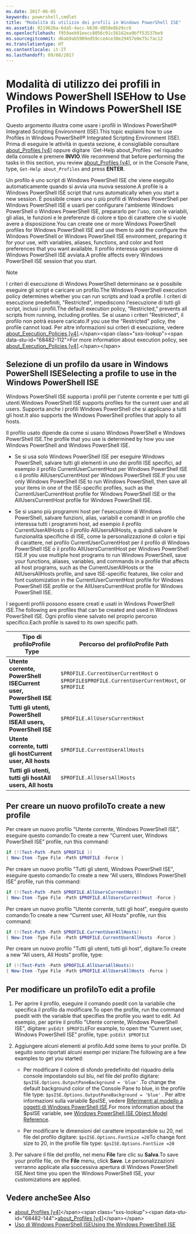 ```yaml
---
ms.date: 2017-06-05
keywords: powershell,cmdlet
title: "Modalità di utilizzo dei profili in Windows PowerShell ISE"
ms.assetid: 0219626a-6da5-4acc-b630-d058e8b29cc6
ms.openlocfilehash: f959aeb91eecc8056c91c56162ea9bff53537be9
ms.sourcegitcommit: d6ab9ab5909ed59cce4ce30e29457e0e75c7ac12
ms.translationtype: HT
ms.contentlocale: it-IT
ms.lasthandoff: 09/08/2017
---
```

# <a name="how-to-use-profiles-in-windows-powershell-ise"></a><span data-ttu-id="68482-103">Modalità di utilizzo dei profili in Windows PowerShell ISE</span><span class="sxs-lookup"><span data-stu-id="68482-103">How to Use Profiles in Windows PowerShell ISE</span></span>
<span data-ttu-id="68482-104">Questo argomento illustra come usare i profili in Windows PowerShell® Integrated Scripting Environment (ISE).</span><span class="sxs-lookup"><span data-stu-id="68482-104">This topic explains how to use Profiles in Windows PowerShell® Integrated Scripting Environment (ISE).</span></span> <span data-ttu-id="68482-105">Prima di eseguire le attività in questa sezione, è consigliabile consultare [about_Profiles [v4]](https://technet.microsoft.com/library/e1d9e30a-70cc-4f36-949f-fc7cd96b4054(v=wps.630)) oppure digitare `Get-Help about_Profiles` nel riquadro della console e premere **INVIO**.</span><span class="sxs-lookup"><span data-stu-id="68482-105">We recommend that before performing the tasks in this section, you review [about_Profiles [v4]](https://technet.microsoft.com/library/e1d9e30a-70cc-4f36-949f-fc7cd96b4054(v=wps.630)), or in the Console Pane, type, `Get-Help about_Profiles` and press **ENTER**.</span></span>

<span data-ttu-id="68482-106">Un profilo è uno script di Windows PowerShell ISE che viene eseguito automaticamente quando si avvia una nuova sessione.</span><span class="sxs-lookup"><span data-stu-id="68482-106">A profile is a Windows PowerShell ISE script that runs automatically when you start a new session.</span></span>  <span data-ttu-id="68482-107">È possibile creare uno o più profili di Windows PowerShell per Windows PowerShell ISE e usarli per configurare l'ambiente Windows PowerShell o Windows PowerShell ISE, prepararlo per l'uso, con le variabili, gli alias, le funzioni e le preferenze di colore e tipo di carattere che si vuole avere a disposizione.</span><span class="sxs-lookup"><span data-stu-id="68482-107">You can create one or more Windows PowerShell profiles for Windows PowerShell ISE and use them to add the configure the Windows PowerShell or Windows PowerShell ISE environment, preparing it for your use, with variables, aliases, functions, and color and font preferences that you want available.</span></span> <span data-ttu-id="68482-108">Il profilo interessa ogni sessione di Windows PowerShell ISE avviata.</span><span class="sxs-lookup"><span data-stu-id="68482-108">A profile affects every Windows PowerShell ISE session that you start.</span></span>

> [!NOTE]
> <span data-ttu-id="68482-109">I criteri di esecuzione di Windows PowerShell determinano se è possibile eseguire gli script e caricare un profilo.</span><span class="sxs-lookup"><span data-stu-id="68482-109">The Windows PowerShell execution policy determines whether you can run scripts and load a profile.</span></span> <span data-ttu-id="68482-110">I criteri di esecuzione predefiniti, "Restricted", impediscono l'esecuzione di tutti gli script, inclusi i profili.</span><span class="sxs-lookup"><span data-stu-id="68482-110">The default execution policy, “Restricted,” prevents all scripts from running, including profiles.</span></span> <span data-ttu-id="68482-111">Se si usano i criteri "Restricted", il profilo non potrà essere caricato.</span><span class="sxs-lookup"><span data-stu-id="68482-111">If you use the “Restricted” policy, the profile cannot load.</span></span> <span data-ttu-id="68482-112">Per altre informazioni sui criteri di esecuzione, vedere [about_Execution_Policies [v4]](https://technet.microsoft.com/library/347708dc-1515-4d74-978b-8334603472e6(v=wps.630)).</span><span class="sxs-lookup"><span data-stu-id="68482-112">For more information about execution policy, see [about_Execution_Policies [v4]](https://technet.microsoft.com/library/347708dc-1515-4d74-978b-8334603472e6(v=wps.630)).</span></span>

## <a name="selecting-a-profile-to-use-in-the-windows-powershell-ise"></a><span data-ttu-id="68482-113">Selezione di un profilo da usare in Windows PowerShell ISE</span><span class="sxs-lookup"><span data-stu-id="68482-113">Selecting a profile to use in the Windows PowerShell ISE</span></span>
<span data-ttu-id="68482-114">Windows PowerShell ISE supporta i profili per l'utente corrente e per tutti gli utenti.</span><span class="sxs-lookup"><span data-stu-id="68482-114">Windows PowerShell ISE supports profiles for the current user and all users.</span></span> <span data-ttu-id="68482-115">Supporta anche i profili Windows PowerShell che si applicano a tutti gli host.</span><span class="sxs-lookup"><span data-stu-id="68482-115">It also supports the Windows PowerShell profiles that apply to all hosts.</span></span>

<span data-ttu-id="68482-116">Il profilo usato dipende da come si usano Windows PowerShell e Windows PowerShell ISE.</span><span class="sxs-lookup"><span data-stu-id="68482-116">The profile that you use is determined by how you use Windows PowerShell and Windows PowerShell ISE.</span></span>

- <span data-ttu-id="68482-117">Se si usa solo Windows PowerShell ISE per eseguire Windows PowerShell, salvare tutti gli elementi in uno dei profili ISE specifici, ad esempio il profilo CurrentUserCurrentHost per Windows PowerShell ISE o il profilo AllUsersCurrentHost per Windows PowerShell ISE.</span><span class="sxs-lookup"><span data-stu-id="68482-117">If you use only Windows PowerShell ISE to run Windows PowerShell, then save all your items in one of the ISE-specific profiles, such as the CurrentUserCurrentHost profile for Windows PowerShell ISE or the AllUsersCurrentHost profile for Windows PowerShell ISE.</span></span>

- <span data-ttu-id="68482-118">Se si usano più programmi host per l'esecuzione di Windows PowerShell, salvare funzioni, alias, variabili e comandi in un profilo che interessa tutti i programmi host, ad esempio il profilo CurrentUserAllHosts o il profilo AllUsersAllHosts, e quindi salvare le funzionalità specifiche di ISE, come la personalizzazione di colori e tipi di carattere, nel profilo CurrentUserCurrentHost per il profilo di Windows PowerShell ISE o il profilo AllUsersCurrentHost per Windows PowerShell ISE.</span><span class="sxs-lookup"><span data-stu-id="68482-118">If you use multiple host programs to run Windows PowerShell, save your functions, aliases, variables, and commands in a profile that affects all host programs, such as the CurrentUserAllHosts or the AllUsersAllHosts profile, and save ISE-specific features, like color and font customization in the CurrentUserCurrentHost profile for Windows PowerShell ISE profile or the AllUsersCurrentHost profile for Windows PowerShell ISE.</span></span>

<span data-ttu-id="68482-119">I seguenti profili possono essere creati e usati in Windows PowerShell ISE.</span><span class="sxs-lookup"><span data-stu-id="68482-119">The following are profiles that can be created and used in Windows PowerShell ISE.</span></span> <span data-ttu-id="68482-120">Ogni profilo viene salvato nel proprio percorso specifico.</span><span class="sxs-lookup"><span data-stu-id="68482-120">Each profile is saved to its own specific path.</span></span>

| <span data-ttu-id="68482-121">Tipo di profilo</span><span class="sxs-lookup"><span data-stu-id="68482-121">Profile Type</span></span> | <span data-ttu-id="68482-122">Percorso del profilo</span><span class="sxs-lookup"><span data-stu-id="68482-122">Profile Path</span></span> |
| --- | --- |
| <span data-ttu-id="68482-123">**Utente corrente, PowerShell ISE**</span><span class="sxs-lookup"><span data-stu-id="68482-123">**Current user, PowerShell ISE**</span></span>| <span data-ttu-id="68482-124">`$PROFILE.CurrentUserCurrentHost` o `$PROFILE`</span><span class="sxs-lookup"><span data-stu-id="68482-124">`$PROFILE.CurrentUserCurrentHost`, or `$PROFILE`</span></span> |
| <span data-ttu-id="68482-125">**Tutti gli utenti, PowerShell ISE**</span><span class="sxs-lookup"><span data-stu-id="68482-125">**All users, PowerShell ISE**</span></span>| `$PROFILE.AllUsersCurrentHost` |
| <span data-ttu-id="68482-126">**Utente corrente, tutti gli host**</span><span class="sxs-lookup"><span data-stu-id="68482-126">**Current user, All hosts**</span></span>| `$PROFILE.CurrentUserAllHosts` |
| <span data-ttu-id="68482-127">**Tutti gli utenti, tutti gli host**</span><span class="sxs-lookup"><span data-stu-id="68482-127">**All users, All hosts**</span></span> | `$PROFILE.AllUsersAllHosts` |

## <a name="to-create-a-new-profile"></a><span data-ttu-id="68482-128">Per creare un nuovo profilo</span><span class="sxs-lookup"><span data-stu-id="68482-128">To create a new profile</span></span>
<span data-ttu-id="68482-129">Per creare un nuovo profilo "Utente corrente, Windows PowerShell ISE", eseguire questo comando:</span><span class="sxs-lookup"><span data-stu-id="68482-129">To create a new “Current user, Windows PowerShell ISE” profile, run this command:</span></span>

```powershell
if (!(Test-Path -Path $PROFILE )) 
{ New-Item -Type File -Path $PROFILE -Force }
```

<span data-ttu-id="68482-130">Per creare un nuovo profilo "Tutti gli utenti, Windows PowerShell ISE", eseguire questo comando:</span><span class="sxs-lookup"><span data-stu-id="68482-130">To create a new “All users, Windows PowerShell ISE” profile, run this command:</span></span>

```powershell
if (!(Test-Path -Path $PROFILE.AllUsersCurrentHost)) 
{ New-Item -Type File -Path $PROFILE.AllUsersCurrentHost -Force }
```

<span data-ttu-id="68482-131">Per creare un nuovo profilo "Utente corrente, tutti gli host", eseguire questo comando:</span><span class="sxs-lookup"><span data-stu-id="68482-131">To create a new “Current user, All Hosts” profile, run this command:</span></span>

```powershell
if (!(Test-Path -Path $PROFILE.CurrentUserAllHosts)) 
{ New-Item -Type File -Path $PROFILE.CurrentUserAllHosts -Force }
```

<span data-ttu-id="68482-132">Per creare un nuovo profilo "Tutti gli utenti, tutti gli host", digitare:</span><span class="sxs-lookup"><span data-stu-id="68482-132">To create a new “All users, All Hosts” profile, type:</span></span>

```powershell
if (!(Test-Path -Path $PROFILE.AllUsersAllHosts)) 
{ New-Item -Type File -Path $PROFILE.AllUsersAllHosts -Force }
```

## <a name="to-edit-a-profile"></a><span data-ttu-id="68482-133">Per modificare un profilo</span><span class="sxs-lookup"><span data-stu-id="68482-133">To edit a profile</span></span>

1. <span data-ttu-id="68482-134">Per aprire il profilo, eseguire il comando psedit con la variabile che specifica il profilo da modificare.</span><span class="sxs-lookup"><span data-stu-id="68482-134">To open the profile, run the command psedit with the variable that specifies the profile you want to edit.</span></span> <span data-ttu-id="68482-135">Ad esempio, per aprire il profilo "Utente corrente, Windows PowerShell ISE", digitare: `psEdit $PROFILE`</span><span class="sxs-lookup"><span data-stu-id="68482-135">For example, to open the “Current user, Windows PowerShell ISE” profile, type: `psEdit $PROFILE`</span></span>

2. <span data-ttu-id="68482-136">Aggiungere alcuni elementi al profilo.</span><span class="sxs-lookup"><span data-stu-id="68482-136">Add some items to your profile.</span></span> <span data-ttu-id="68482-137">Di seguito sono riportati alcuni esempi per iniziare:</span><span class="sxs-lookup"><span data-stu-id="68482-137">The following are a few examples to get you started:</span></span>

    -   <span data-ttu-id="68482-138">Per modificare il colore di sfondo predefinito del riquadro della console impostandolo sul blu, nel file del profilo digitare: `$psISE.Options.OutputPaneBackground = 'blue'` .</span><span class="sxs-lookup"><span data-stu-id="68482-138">To change the default background color of the Console Pane to blue, in the profile file type: `$psISE.Options.OutputPaneBackground = 'blue'` .</span></span> <span data-ttu-id="68482-139">Per altre informazioni sulla variabile $psISE, vedere [Riferimenti al modello a oggetti di Windows PowerShell ISE](The-ISE-Object-Model-Hierarchy.md).</span><span class="sxs-lookup"><span data-stu-id="68482-139">For more information about the $psISE variable, see [Windows PowerShell ISE Object Model Reference](The-ISE-Object-Model-Hierarchy.md).</span></span>

    -   <span data-ttu-id="68482-140">Per modificare le dimensioni del carattere impostandole su 20, nel file del profilo digitare: `$psISE.Options.FontSize =20`</span><span class="sxs-lookup"><span data-stu-id="68482-140">To change font size to 20, in the profile file type: `$psISE.Options.FontSize =20`</span></span>

3. <span data-ttu-id="68482-141">Per salvare il file del profilo, nel menu **File** fare clic su **Salva**.</span><span class="sxs-lookup"><span data-stu-id="68482-141">To save your profile file, on the **File** menu, click **Save**.</span></span> <span data-ttu-id="68482-142">Le personalizzazioni verranno applicate alla successiva apertura di Windows PowerShell ISE.</span><span class="sxs-lookup"><span data-stu-id="68482-142">Next time you open the Windows PowerShell ISE, your customizations are applied.</span></span>

## <a name="see-also"></a><span data-ttu-id="68482-143">Vedere anche</span><span class="sxs-lookup"><span data-stu-id="68482-143">See Also</span></span>
- <span data-ttu-id="68482-144">[about_Profiles [v4]](https://technet.microsoft.com/library/e1d9e30a-70cc-4f36-949f-fc7cd96b4054(v=wps.630))</span><span class="sxs-lookup"><span data-stu-id="68482-144">[about_Profiles [v4]](https://technet.microsoft.com/library/e1d9e30a-70cc-4f36-949f-fc7cd96b4054(v=wps.630))</span></span>
- [<span data-ttu-id="68482-145">Uso di Windows PowerShell ISE</span><span class="sxs-lookup"><span data-stu-id="68482-145">Using the Windows PowerShell ISE</span></span>](Using-the-Windows-PowerShell-ISE.md)

